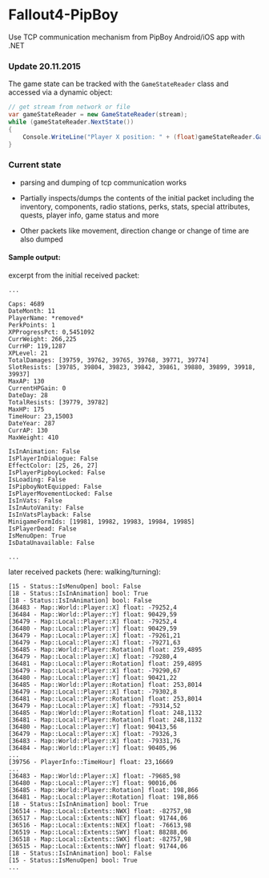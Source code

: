 # Fallout4-PipBoy
Use TCP communication mechanism from PipBoy Android/iOS app with .NET

### Update 20.11.2015
The game state can be tracked with the `GameStateReader` class and accessed via a dynamic object:
```csharp
// get stream from network or file
var gameStateReader = new GameStateReader(stream);
while (gameStateReader.NextState())
{
    Console.WriteLine("Player X position: " + (float)gameStateReader.GameState.Map.World.Player.X);
}
```

### Current state

- parsing and dumping of tcp communication works

- Partially inspects/dumps the contents of the initial packet including
the inventory, components, radio stations, perks, stats, special attributes, quests, player info, game status and more

- Other packets like movement, direction change or change of time are also dumped

#### Sample output:

excerpt from the initial received packet:
```
...

Caps: 4689
DateMonth: 11
PlayerName: *removed*
PerkPoints: 1
XPProgressPct: 0,5451092
CurrWeight: 266,225
CurrHP: 119,1287
XPLevel: 21
TotalDamages: [39759, 39762, 39765, 39768, 39771, 39774]
SlotResists: [39785, 39804, 39823, 39842, 39861, 39880, 39899, 39918, 39937]
MaxAP: 130
CurrentHPGain: 0
DateDay: 28
TotalResists: [39779, 39782]
MaxHP: 175
TimeHour: 23,15003
DateYear: 287
CurrAP: 130
MaxWeight: 410

IsInAnimation: False
IsPlayerInDialogue: False
EffectColor: [25, 26, 27]
IsPlayerPipboyLocked: False
IsLoading: False
IsPipboyNotEquipped: False
IsPlayerMovementLocked: False
IsInVats: False
IsInAutoVanity: False
IsInVatsPlayback: False
MinigameFormIds: [19981, 19982, 19983, 19984, 19985]
IsPlayerDead: False
IsMenuOpen: True
IsDataUnavailable: False

...
```

later received packets (here: walking/turning):
```
[15 - Status::IsMenuOpen] bool: False
[18 - Status::IsInAnimation] bool: True
[18 - Status::IsInAnimation] bool: False
[36483 - Map::World::Player::X] float: -79252,4
[36484 - Map::World::Player::Y] float: 90429,59
[36479 - Map::Local::Player::X] float: -79252,4
[36480 - Map::Local::Player::Y] float: 90429,59
[36479 - Map::Local::Player::X] float: -79261,21
[36479 - Map::Local::Player::X] float: -79271,63
[36485 - Map::World::Player::Rotation] float: 259,4895
[36479 - Map::Local::Player::X] float: -79280,4
[36481 - Map::Local::Player::Rotation] float: 259,4895
[36479 - Map::Local::Player::X] float: -79290,67
[36480 - Map::Local::Player::Y] float: 90421,22
[36485 - Map::World::Player::Rotation] float: 253,8014
[36479 - Map::Local::Player::X] float: -79302,8
[36481 - Map::Local::Player::Rotation] float: 253,8014
[36479 - Map::Local::Player::X] float: -79314,52
[36485 - Map::World::Player::Rotation] float: 248,1132
[36481 - Map::Local::Player::Rotation] float: 248,1132
[36480 - Map::Local::Player::Y] float: 90413,56
[36479 - Map::Local::Player::X] float: -79326,3
[36483 - Map::World::Player::X] float: -79331,76
[36484 - Map::World::Player::Y] float: 90405,96
...
[39756 - PlayerInfo::TimeHour] float: 23,16669
...
[36483 - Map::World::Player::X] float: -79685,98
[36480 - Map::Local::Player::Y] float: 90016,06
[36485 - Map::World::Player::Rotation] float: 198,866
[36481 - Map::Local::Player::Rotation] float: 198,866
[18 - Status::IsInAnimation] bool: True
[36514 - Map::Local::Extents::NWX] float: -82757,98
[36517 - Map::Local::Extents::NEY] float: 91744,06
[36516 - Map::Local::Extents::NEX] float: -76613,98
[36519 - Map::Local::Extents::SWY] float: 88288,06
[36518 - Map::Local::Extents::SWX] float: -82757,98
[36515 - Map::Local::Extents::NWY] float: 91744,06
[18 - Status::IsInAnimation] bool: False
[15 - Status::IsMenuOpen] bool: True
...
```

